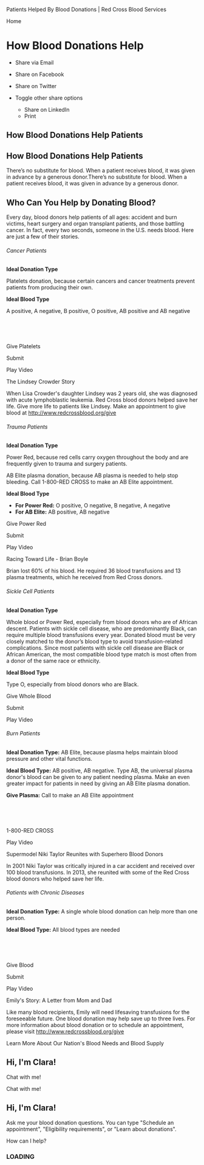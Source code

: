 Patients Helped By Blood Donations | Red Cross Blood Services

Home

# How Blood Donations Help

*   Share via Email
    
*   Share on Facebook
    
*   Share on Twitter
    
*   Toggle other share options
    
    *   Share on LinkedIn
    *   Print
    
    
    

 

## How Blood Donations Help Patients

## How Blood Donations Help Patients

There’s no substitute for blood. When a patient receives blood, it was given in advance by a generous donor.There’s no substitute for blood. When a patient receives blood, it was given in advance by a generous donor.

## Who Can You Help by Donating Blood?

Every day, blood donors help patients of all ages: accident and burn victims, heart surgery and organ transplant patients, and those battling cancer. In fact, every two seconds, someone in the U.S. needs blood. Here are just a few of their stories.

###### Cancer Patients

**Ideal Donation Type**  

Platelets donation, because certain cancers and cancer treatments prevent patients from producing their own.

**Ideal Blood Type**

A positive, A negative, B positive, O positive, AB positive and AB negative

 

 

 Give Platelets

 Submit 

  Play Video

The Lindsey Crowder Story

When Lisa Crowder's daughter Lindsey was 2 years old, she was diagnosed with acute lymphoblastic leukemia. Red Cross blood donors helped save her life. Give more life to patients like Lindsey. Make an appointment to give blood at http://www.redcrossblood.org/give

###### Trauma Patients

**Ideal Donation Type**

Power Red, because red cells carry oxygen throughout the body and are frequently given to trauma and surgery patients. 

AB Elite plasma donation, because AB plasma is needed to help stop bleeding. Call 1-800-RED CROSS to make an AB Elite appointment.

**Ideal Blood Type**

*   **For Power Red:** O positive, O negative, B negative, A negative
*   **For AB Elite:** AB positive, AB negative

 Give Power Red

 Submit 

  Play Video

Racing Toward Life - Brian Boyle

Brian lost 60% of his blood. He required 36 blood transfusions and 13 plasma treatments, which he received from Red Cross donors.

###### Sickle Cell Patients

**Ideal Donation Type**

Whole blood or Power Red, especially from blood donors who are of African descent. Patients with sickle cell disease, who are predominantly Black, can require multiple blood transfusions every year. Donated blood must be very closely matched to the donor’s blood type to avoid transfusion-related complications. Since most patients with sickle cell disease are Black or African American, the most compatible blood type match is most often from a donor of the same race or ethnicity.

**Ideal Blood Type**

Type O, especially from blood donors who are Black.

 Give Whole Blood

 Submit 

  Play Video

###### Burn Patients

**Ideal Donation Type:** AB Elite, because plasma helps maintain blood pressure and other vital functions.

**Ideal Blood Type:** AB positive, AB negative. Type AB, the universal plasma donor's blood can be given to any patient needing plasma. Make an even greater impact for patients in need by giving an AB Elite plasma donation.   

**Give Plasma:** Call to make an AB Elite appointment

 

 

 1-800-RED CROSS 

  Play Video

Supermodel Niki Taylor Reunites with Superhero Blood Donors

In 2001 Niki Taylor was critically injured in a car accident and received over 100 blood transfusions. In 2013, she reunited with some of the Red Cross blood donors who helped save her life.

###### Patients with Chronic Diseases

**Ideal Donation Type:** A single whole blood donation can help more than one person.    

**Ideal Blood Type:** All blood types are needed

 

 

 Give Blood 

 Submit 

  Play Video

Emily's Story: A Letter from Mom and Dad

Like many blood recipients, Emily will need lifesaving transfusions for the foreseeable future. One blood donation may help save up to three lives. For more information about blood donation or to schedule an appointment, please visit http://www.redcrossblood.org/give

 Learn More About Our Nation's Blood Needs and Blood Supply 

## Hi, I'm Clara!

Chat with me!

Chat with me!

## Hi, I'm Clara!

Ask me your blood donation questions. You can type "Schedule an appointment", "Eligibility requirements", or "Learn about donations".

How can I help?

   

### LOADING
